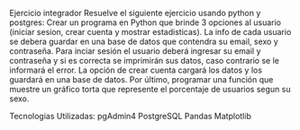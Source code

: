 Ejercicio integrador
Resuelve el siguiente ejercicio usando python y postgres: Crear un programa en
Python que brinde 3 opciones al usuario (iniciar sesion, crear cuenta y mostrar
estadisticas). La info de cada usuario se debera guardar en una base de datos que
contendra su email, sexo y contraseña. Para inciar sesión el usuario deberá
ingresar su email y contraseña y si es correcta se imprimirán sus datos, caso
contrario se le informará el error. La opción de crear cuenta cargará los datos y los
guardará en una base de datos.
Por último, programar una función que muestre un gráfico torta que represente el
porcentaje de usuarios segun su sexo.

Tecnologias Utilizadas:
    pgAdmin4
    PostgreSQL
    Pandas 
    Matplotlib